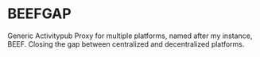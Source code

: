 # BEEFGAP
Generic Activitypub Proxy for multiple platforms, named after my instance, BEEF. Closing the gap between centralized and decentralized platforms.
